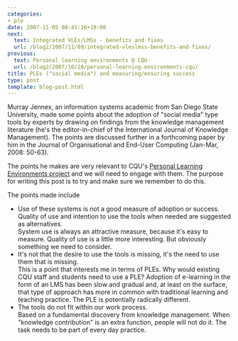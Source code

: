 ```yaml
---
categories:
- ple
date: 2007-11-05 08:41:16+10:00
next:
  text: Integrated VLEs/LMSs - benefits and fixes
  url: /blog2/2007/11/09/integrated-vleslmss-benefits-and-fixes/
previous:
  text: Personal learning environments @ CQU
  url: /blog2/2007/10/28/personal-learning-environments-cqu/
title: PLEs ("social media") and measuring/ensuring success
type: post
template: blog-post.html
---
```

Murray Jennex, an information systems academic from San Diego State University, made some points about the adoption of "social media" type tools by experts by drawing on findings from the knowledge management literature (he's the editor-in-chief of the International Journal of Knowledge Management). The points are discussed further in a forthcoming paper by him in the Journal of Organisational and End-User Computing (Jan-Mar, 2008: 50-63).

The points he makes are very relevant to CQU's [Personal Learning Environments project](http://cddu.cqu.edu.au/index.php/Personal_Learning_Environments_%40_CQU) and we will need to engage with them. The purpose for writing this post is to try and make sure we remember to do this.

The points made include

- Use of these systems is not a good measure of adoption or success. Quality of use and intention to use the tools when needed are suggested as alternatives.  
    System use is always an attractive measure, because it's easy to measure. Quality of use is a little more interesting. But obviously something we need to consider.
- It's not that the desire to use the tools is missing, it's the need to use them that is missing.  
    This is a point that interests me in terms of PLEs. Why would existing CQU staff and students need to use a PLE? Adoption of e-learning in the form of an LMS has been slow and gradual and, at least on the surface, that type of approach has more in common with traditional learning and teaching practice. The PLE is potentially radically different.
- The tools do not fit within our work process.  
    Based on a fundamental discovery from knowledge management. When "knowledge contribution" is an extra function, people will not do it. The task needs to be part of every day practice.